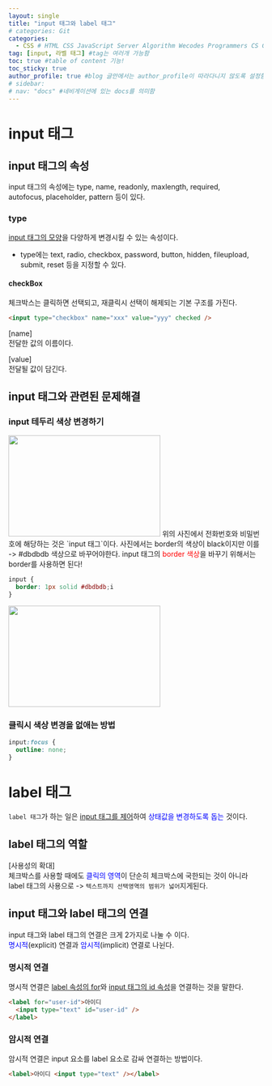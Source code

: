 ```yaml
---
layout: single
title: "input 태그와 label 태그"
# categories: Git
categories:
  - CSS # HTML CSS JavaScript Server Algorithm Wecodes Programmers CS Github Blog
tag: [input, 라벨 태그] #tag는 여러개 가능함
toc: true #table of content 기능!
toc_sticky: true
author_profile: true #blog 글안에서는 author_profile이 따라다니지 않도록 설정함
# sidebar:
# nav: "docs" #네비게이션에 있는 docs를 의미함
---
```

# input 태그  
## input 태그의 속성  
input 태그의 속성에는 type, name, readonly, maxlength, required,  
autofocus, placeholder, pattern 등이 있다.  
### type  
<u>input 태그의 모양</u>을 다양하게 변경시킬 수 있는 속성이다.  
- type에는 text, radio, checkbox, password, button, hidden, fileupload,  
submit, reset 등을 지정할 수 있다.  

#### checkBox  
체크박스는 클릭하면 선택되고, 재클릭시 선택이 해제되는 기본 구조를 가진다.  
```html  
<input type="checkbox" name="xxx" value="yyy" checked />  
```  
[name]  
전달한 값의 이름이다.  

[value]  
전달될 값이 담긴다.  
## input 태그와 관련된 문제해결  
### input 테두리 색상 변경하기  

<img src="https://user-images.githubusercontent.com/87808288/152899593-19485d54-fddd-4fb7-a4be-d88330a4ff9d.png" width="300" height="200">  
위의 사진에서 전화번호와 비밀번호에 해당하는 것은 `input 태그`이다.  
사진에서는 border의 색상이 black이지만 이를 -> #dbdbdb 색상으로 바꾸어야한다.  
input 태그의 <span style="color:red">border 색상</span>을 바꾸기 위해서는 border를 사용하면 된다!

```css
input {
  border: 1px solid #dbdbdb;i
}
```

  <img src="https://user-images.githubusercontent.com/87808288/152901423-6f3f012d-9f88-4b75-990c-dede904e8389.png" width="300" height="200">  

### 클릭시 색상 변경을 없애는 방법   

```css
input:focus {
  outline: none;
}
```

# label 태그  
`label 태그`가 하는 일은 <u>input 태그를 제어</u>하여 <span style="color:blue">상태값을 변경하도록 돕는</span> 것이다.  

## label 태그의 역할  
[사용성의 확대]  
체크박스를 사용할 때에도 <span style="color:blue">클릭의 영역</span>이 단순히 체크박스에 국한되는 것이 아니라  
label 태그의 사용으로 -> `텍스트까지 선택영역의 범위가 넓어`지게된다.  

## input 태그와 label 태그의 연결  
input 태그와 label 태그의 연결은 크게 2가지로 나눌 수 이다.  
<span style="color:blue">명시적</span>(explicit) 연결과 <span style="color:blue">암시적</span>(implicit) 연결로 나뉜다.  

### 명시적 연결  
명시적 연결은 <u>label 속성의 for</u>와 <u>input 태그의 id 속성</u>을 연결하는 것을 말한다.  
```html
<label for="user-id">아이디
  <input type="text" id="user-id" />
</label>
```  

### 암시적 연결  
암시적 연결은 input 요소를 label 요소로 감싸 연결하는 방법이다.  
```html
<label>아이디 <input type="text" /></label>
```


<!-- ### 2. Link 넣기

```

유형 1: (설명어를 입력) : [gunhee's coding blog](https://gunhee-jeong.github.io/)
유형 2: (URL 자동연결) : <https://gunhee-jeong.github.io/>
유형 3: (동일 파일 내 '문단으로 이동') : [1. Header로 이동](###-1-header)

```

유형 1: (설명어를 입력) : [gunhee's coding blog](https://gunhee-jeong.github.io/)
유형 2: (URL 자동연결) : <https://gunhee-jeong.github.io/>
유형 3: (동일 파일 내 '문단으로 이동') : [1. Header로 이동](#1-header)
유형 3의 방법

1. 특수문자를 제거
2. 스페이스는 -로 바꾸고
3. 대문자는 소문자로!
   그래서 ### 1. Header -> #1-header

## Link: [google][https://www.google.com/]

### 3. 수평선

```

---

```

---

### 4. 라인 바꾸기

```

스페이스바를 2번 눌러주면 다음칸으로
이동할 수 있어요!

```

---

스페이스바를 2번 눌러주면
다음칸으로 이동할 수 있어요!

### 5. list 만들기

```

1. 1번
2. 2번
3. 3번

- 순서없는 list
  - 순서없는 list
    - 순서없는 list

```

1. 1번
2. 2번
3. 3번

- 순서없는 list
  - 순서없는 list
    - 순서없는 list

---

### 6. font 관련

```

**진하게** -> 볼드
_기울여서_ -> 이탤릭체
~~취소선~~ -> 취소선

<ul>밑줄넣기</ul> -> 밑줄
<span style="color:red">빨간 글씨</span> -> 글자색
이것이 `인라인` 입니다 -> 인라인 코드
```

**진하게** -> 볼드
_기울여서_ -> 이탤릭체
~~취소선~~ -> 취소선
<u>밑줄넣기</u> -> 밑줄
<span style="color:red">빨간 글씨</span>
이것이 `인라인` 입니다 -> 인라인 코드

---

### 7. 인용구문

```
> coding
>
> > JavaScript
> >
> > > 내가 프짱!
```

> coding
>
> > JavaScript
> >
> > > 내가 프짱!

---

### 8. 이미지 삽입

```
유형1: ('사이즈를 조절' -> HTML 태그 사용) : <img src="https://gunhee-jeong.github.io/assets/images/blogLogo.png" width="300" height="200">
유형2: (이미지 삽입 후 -> 링크 걸기)
[![이미지](https://gunhee-jeong.github.io/assets/images/blogLogo/blogLogo.png)](https://gunhee-jeong.github.io/)
```

유형1: ('사이즈를 조절' -> HTML 태그 사용) : <img src="https://gunhee-jeong.github.io/assets/images/blogLogo.png" width="300" height="200">
유형2: (이미지 삽입 후 -> 링크 걸기)
[![이미지](https://gunhee-jeong.github.io/assets/images/blogLogo.png)](https://gunhee-jeong.github.io/)

### 9. 표 만들기

```
||국어|영어|
| :--- | ---: | :--: |
|건희 | 100점 | 100점
|철수 | 100점 | 100점
```

|      |  국어 | 영어  |
| :--- | ----: | :---: |
| 건희 | 100점 | 100점 |
| 철수 | 100점 | 100점 |

> - header를 넣고 싶은 경우 ---을 사용하고 :을 이용하여 정렬에 사용함!

### 10. 토글 만들기

```
<details>
<summary>여기를 누르세요</summary>
<div markdown="1">
숨겨진 내용
</div>
</details>
```

<details>
<summary>여기를 누르세요</summary>
<div markdown="1">
숨겨진 내용
</div>
</details> -->
